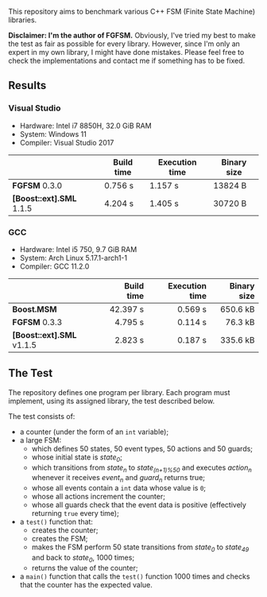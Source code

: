 This repository aims to benchmark various C++ FSM (Finite State Machine) libraries.

**Disclaimer: I'm the author of FGFSM.** Obviously, I've tried my best to make the test as fair as possible for every library. However, since I'm only an expert in my own library, I might have done mistakes. Please feel free to check the implementations and contact me if something has to be fixed.

## Results

### Visual Studio

* Hardware: Intel i7 8850H, 32.0 GiB RAM
* System: Windows 11
* Compiler: Visual Studio 2017

| | Build time | Execution time | Binary size
|--|--|--|--
| **FGFSM** 0.3.0 | 0.756 s | 1.157 s | 13824 B
| **[Boost::ext].SML** 1.1.5 | 4.204 s | 1.405 s | 30720 B

### GCC

* Hardware: Intel i5 750, 9.7 GiB RAM
* System: Arch Linux 5.17.1-arch1-1
* Compiler: GCC 11.2.0

| | Build time | Execution time | Binary size
|--|--:|--:|--:|
| **Boost.MSM**  | 42.397 s | 0.569 s | 650.6 kB
| **FGFSM** 0.3.3 | 4.795 s | 0.114 s | 76.3 kB
| **[Boost::ext].SML** v1.1.5 | 2.823 s | 0.187 s | 335.6 kB

## The Test

The repository defines one program per library. Each program must implement, using its assigned library, the test described below.

The test consists of:

* a counter (under the form of an `int` variable);
* a large FSM:
  * which defines 50 states, 50 event types, 50 actions and 50 guards;
  * whose initial state is *state<sub>0</sub>*;
  * which transitions from *state<sub>n</sub>* to *state<sub>(n+1)%50</sub>* and executes *action<sub>n</sub>* whenever it receives *event<sub>n</sub>* and *guard<sub>n</sub>* returns true;
  * whose all events contain a `int` data whose value is `0`;
  * whose all actions increment the counter;
  * whose all guards check that the event data is positive (effectively returning `true` every time);
* a `test()` function that:
  * creates the counter;
  * creates the FSM;
  * makes the FSM perform 50 state transitions from *state<sub>0</sub>* to *state<sub>49</sub>* and back to *state<sub>0</sub>*, 1000 times;
  * returns the value of the counter;
* a `main()` function that calls the `test()` function 1000 times and checks that the counter has the expected value.
